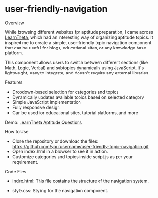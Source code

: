 # user-friendly-navigation

Overview

While browsing different websites fpr aptitude preparation, I came across [LearnTheta](https://www.learntheta.com/), which had an interesting way of organizing aptitude topics. It inspired me to create a simple, user-friendly topic navigation component that can be useful for blogs, educational sites, or any knowledge base platform.

This component allows users to switch between different sections (like Math, Logic, Verbal) and subtopics dynamically using JavaScript. It's lightweight, easy to integrate, and doesn't require any external libraries.

Features

- Dropdown-based selection for categories and topics
- Dynamically updates available topics based on selected category
- Simple JavaScript implementation
- Fully responsive design
- Can be used for educational sites, tutorial platforms, and more

Demo: [LearnTheta Aptitude Questions](https://www.learntheta.com/placement-aptitude-questions/)

How to Use

- Clone the repository or download the files: https://github.com/yourusername/user-friendly-topic-navigation.git
- Open index.html in a browser to see it in action.
- Customize categories and topics inside script.js as per your requirement.

Code Files

- index.html: This file contains the structure of the navigation system.

- style.css: Styling for the navigation component.

